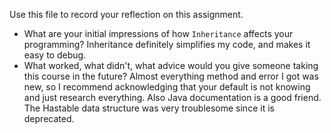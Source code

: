 Use this file to record your reflection on this assignment.

- What are your initial impressions of how `Inheritance` affects your programming?
Inheritance definitely simplifies my code, and makes it easy to debug.
- What worked, what didn't, what advice would you give someone taking this course in the future?
Almost everything method and error I got was new, so I recommend acknowledging that your default is not knowing and just research everything. Also Java documentation is a good friend. 
The Hastable data structure was very troublesome since it is deprecated. 
